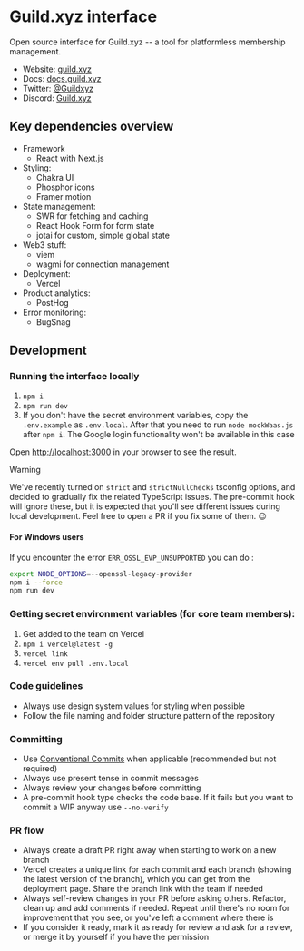 # Guild.xyz interface

Open source interface for Guild.xyz -- a tool for platformless membership management.

- Website: [guild.xyz](https://guild.xyz)
- Docs: [docs.guild.xyz](https://docs.guild.xyz/)
- Twitter: [@Guildxyz](https://twitter.com/guildxyz)
- Discord: [Guild.xyz](https://discord.gg/KUkghUdk2G)

## Key dependencies overview

- Framework
  - React with Next.js
- Styling:
  - Chakra UI
  - Phosphor icons
  - Framer motion
- State management:
  - SWR for fetching and caching
  - React Hook Form for form state
  - jotai for custom, simple global state
- Web3 stuff:
  - viem
  - wagmi for connection management
- Deployment:
  - Vercel
- Product analytics:
  - PostHog
- Error monitoring:
  - BugSnag

## Development

### Running the interface locally

1. `npm i`
2. `npm run dev`
3. If you don't have the secret environment variables, copy the `.env.example` as `.env.local`. After that you need to run `node mockWaas.js` after `npm i`. The Google login functionality won't be available in this case

Open [http://localhost:3000](http://localhost:3000) in your browser to see the result.

> [!WARNING]
> We've recently turned on `strict` and `strictNullChecks` tsconfig options, and decided to gradually fix the related TypeScript issues. The pre-commit hook will ignore these, but it is expected that you'll see different issues during local development. Feel free to open a PR if you fix some of them. :wink:

#### For Windows users

If you encounter the error `ERR_OSSL_EVP_UNSUPPORTED` you can do :

```bash
export NODE_OPTIONS=--openssl-legacy-provider
npm i --force
npm run dev
```

### Getting secret environment variables (for core team members):

1. Get added to the team on Vercel
1. `npm i vercel@latest -g`
1. `vercel link`
1. `vercel env pull .env.local`

### Code guidelines

- Always use design system values for styling when possible
- Follow the file naming and folder structure pattern of the repository

### Committing

- Use [Conventional Commits](https://www.conventionalcommits.org/en/v1.0.0/) when applicable (recommended but not required)
- Always use present tense in commit messages
- Always review your changes before committing
- A pre-commit hook type checks the code base. If it fails but you want to commit a WIP anyway use `--no-verify`

### PR flow

- Always create a draft PR right away when starting to work on a new branch
- Vercel creates a unique link for each commit and each branch (showing the latest version of the branch), which you can get from the deployment page. Share the branch link with the team if needed
- Always self-review changes in your PR before asking others. Refactor, clean up and add comments if needed. Repeat until there's no room for improvement that you see, or you've left a comment where there is
- If you consider it ready, mark it as ready for review and ask for a review, or merge it by yourself if you have the permission
